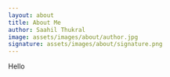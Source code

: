 ```yaml
---
layout: about
title: About Me
author: Saahil Thukral
image: assets/images/about/author.jpg
signature: assets/images/about/signature.png
---
```


Hello